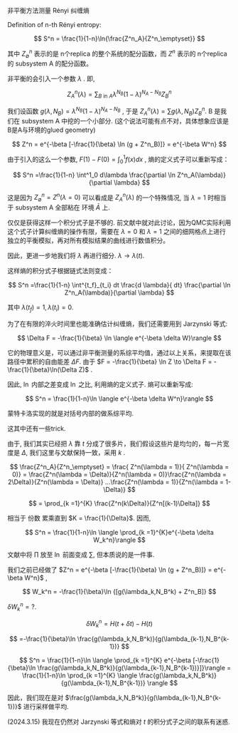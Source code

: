 非平衡方法测量 Rényi 纠缠熵

Definition of n-th Rényi entropy:


$$
S^n = \frac{1}{1-n}\ln{\frac{Z^n_A}{Z^n_\emptyset}}
$$


其中 $Z^n_{\emptyset}$ 表示的是 n个replica 的整个系统的配分函数，而 $Z^n$ 表示的 n个replica 的 subsystem A 的配分函数。  

非平衡的会引入一个参数 $\lambda$ . 即,  


$$
Z_A^n(\lambda) = \sum_{B \text{ in }A} \lambda^{N_B} (1-\lambda)^{N_A-N_B} Z_B^n
$$


我们设函数 $g(\lambda,N_B) = \lambda^{N_B} (1-\lambda)^{N_A-N_B}$ , 于是 $Z_A^n(\lambda) = \sum  g(\lambda,N_B) Z_B^n$.   B 是我们在 subsystem A 中挖的一个小部分. (这个说法可能有点不对，具体想象应该是 B是A与环境的glued geometry) 


$$
Z^n = e^{-\beta [-\frac{1}{\beta} \ln (g  + Z^n_B)]} = e^{-\beta W^n}
$$


  

  

由于引入的这么一个参数, $F(1)-F(0) = \int^1_0 f(x)dx$ , 熵的定义式子可以重新写成：  


$$
S^n =\frac{1}{1-n} \int^1_0 d\lambda \frac{\partial \ln Z^n_A(\lambda)}{\partial \lambda}
$$


这是因为  $Z^n_{\emptyset} = Z^n(\lambda = 0)$ 可以看成是 $Z^n_A(\lambda)$ 的一个特殊情况,  当 $\lambda = 1$ 时相当于 subsystem A 全部粘在 环境 $\bar{A}$ 上.  



仅仅是获得这样一个积分式子是不够的.   前文献中就对此讨论，因为QMC实际利用这个式子计算纠缠熵的操作有限，需要在 $\lambda = 0$ 和 $\lambda = 1$ 之间的细网格点上进行独立的平衡模拟，再对所有模拟结果的曲线进行数值积分。  

因此，更进一步地我们将 $\lambda$ 再进行细分.  $\lambda \to \lambda(t)$.  

  

这样熵的积分式子根据链式法则变成：  


$$
S^n =\frac{1}{1-n} \int^{t_f}_{t_i} dt \frac{d \lambda}{ dt} \frac{\partial \ln Z^n_A(\lambda)}{\partial \lambda}
$$

其中 $\lambda(t_f)=1, \lambda(t_i) = 0$.  

  

为了在有限的淬火时间里也能准确估计纠缠熵，我们还需要用到 Jarzynski 等式:  


$$
\Delta F = -\frac{1}{\beta} \ln \langle e^{-\beta \delta W}\rangle
$$


它的物理意义是，可以通过非平衡测量的系综平均值，通过以上关系，来提取在该路径中累积的自由能差 $\Delta F$.  由于 $F = -\frac{1}{\beta} \ln Z \to \Delta F = -\frac{1}{\beta}\ln(\Delta Z)$ .  

因此, $\ln$ 内部之差变成 $\ln$ 之比, 利用熵的定义式子.  熵可以重新写成:  


$$
S^n = \frac{1}{1-n}\ln \langle e^{-\beta \delta W^n}\rangle
$$


蒙特卡洛实现的就是对括号内部的做系综平均.  

  



这其中还有一些trick.  

由于,  我们其实已经把 $\lambda$ 靠 $t$ 分成了很多片，我们假设这些片是均匀的，每一片宽度是 $\Delta$, 我们这里与文献保持一致，采用 $k$ .


$$
\frac{Z^n_A}{Z^n_\emptyset} = \frac{ Z^n(\lambda = 1)}{ Z^n(\lambda = 0)} = \frac{Z^n(\lambda = \Delta)}{Z^n(\lambda = 0)}\frac{Z^n(\lambda = 2\Delta)}{Z^n(\lambda = \Delta)} ...\frac{Z^n(\lambda = 1)}{Z^n(\lambda = 1-\Delta)}
$$

$$
= \prod_{k =1}^{K} \frac{Z^n(k\Delta)}{Z^n[(k-1)\Delta]}
$$


相当于 份数 累乘直到 $K = \frac{1}{\Delta}$.  因而,  


$$
S^n = \frac{1}{1-n}\ln \langle \prod_{k =1}^{K}e^{-\beta \delta W_k^n}\rangle
$$

文献中将 $\prod$ 放至 $\ln$ 前面变成 $\sum$, 但本质说的是一件事.  

  

我们之前已经做了 $Z^n = e^{-\beta [-\frac{1}{\beta} \ln (g  + Z^n_B)]} = e^{-\beta W^n}$ ,  


$$
W_k^n = -\frac{1}{\beta}\ln {[g(\lambda_k,N_B^k)  + Z^n_B]}
$$  
  
$\delta W_k^n = ?$. 


$$
\delta W_k^n = H(t+\delta t)-H(t) 
$$

$$
=-\frac{1}{\beta}\ln \frac{g(\lambda_k,N_B^k)}{g(\lambda_{k-1},N_B^{k-1})}
$$



 
$$
S^n = \frac{1}{1-n}\ln \langle \prod_{k =1}^{K} e^{-\beta [-\frac{1}{\beta}\ln \frac{g(\lambda_k,N_B^k)}{g(\lambda_{k-1},N_B^{k-1})}]}\rangle =
\frac{1}{1-n}\ln \prod_{k =1}^{K} \langle \frac{g(\lambda_k,N_B^k)}{g(\lambda_{k-1},N_B^{k-1})} \rangle
$$


因此，我们现在是对 $\frac{g(\lambda_k,N_B^k)}{g(\lambda_{k-1},N_B^{k-1})}$ 进行采样做平均.



(2024.3.15) 我现在仍然对 Jarzynski 等式和熵对 $t$ 的积分式子之间的联系有迷惑.
